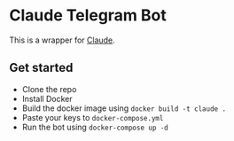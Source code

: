 # Claude Telegram Bot

This is a wrapper for [Claude](https://www.anthropic.com/product).

## Get started

- Clone the repo
- Install Docker
- Build the docker image using `docker build -t claude .`
- Paste your keys to `docker-compose.yml`
- Run the bot using `docker-compose up -d`
